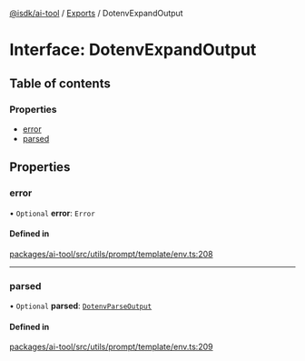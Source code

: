 [@isdk/ai-tool](../README.md) / [Exports](../modules.md) / DotenvExpandOutput

# Interface: DotenvExpandOutput

## Table of contents

### Properties

- [error](DotenvExpandOutput.md#error)
- [parsed](DotenvExpandOutput.md#parsed)

## Properties

### error

• `Optional` **error**: `Error`

#### Defined in

[packages/ai-tool/src/utils/prompt/template/env.ts:208](https://github.com/isdk/ai-tool.js/blob/bc1a97dabcb6599e292a0944fe49213fed45d128/src/utils/prompt/template/env.ts#L208)

___

### parsed

• `Optional` **parsed**: [`DotenvParseOutput`](DotenvParseOutput.md)

#### Defined in

[packages/ai-tool/src/utils/prompt/template/env.ts:209](https://github.com/isdk/ai-tool.js/blob/bc1a97dabcb6599e292a0944fe49213fed45d128/src/utils/prompt/template/env.ts#L209)
